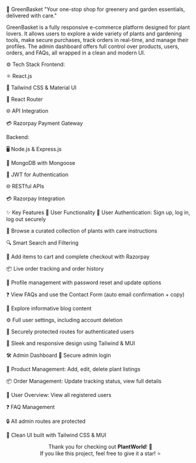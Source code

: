 🧺 GreenBasket
"Your one-stop shop for greenery and garden essentials, delivered with care."

GreenBasket is a fully responsive e-commerce platform designed for plant lovers. It allows users to explore a wide variety of plants and gardening tools, make secure purchases, track orders in real-time, and manage their profiles. The admin dashboard offers full control over products, users, orders, and FAQs, all wrapped in a clean and modern UI.

⚙️ Tech Stack
Frontend:

⚛️ React.js

🎨 Tailwind CSS & Material UI

🔁 React Router

🌐 API Integration

💳 Razorpay Payment Gateway

Backend:

🖥️ Node.js & Express.js

🍃 MongoDB with Mongoose

🔐 JWT for Authentication

🌐 RESTful APIs

💳 Razorpay Integration

✨ Key Features
👥 User Functionality
🔐 User Authentication: Sign up, log in, log out securely

🌱 Browse a curated collection of plants with care instructions

🔍 Smart Search and Filtering

🛒 Add items to cart and complete checkout with Razorpay

📦 Live order tracking and order history

👤 Profile management with password reset and update options

❓ View FAQs and use the Contact Form (auto email confirmation + copy)

📝 Explore informative blog content

⚙️ Full user settings, including account deletion

🔐 Securely protected routes for authenticated users

🧩 Sleek and responsive design using Tailwind & MUI

🛠️ Admin Dashboard
🔐 Secure admin login

🌿 Product Management: Add, edit, delete plant listings

📦 Order Management: Update tracking status, view full details

👥 User Overview: View all registered users

❓ FAQ Management

🔒 All admin routes are protected

🧩 Clean UI built with Tailwind CSS & MUI

<div align="center">

Thank you for checking out <strong>PlantWorld</strong>! 🌱 <br>
If you like this project, feel free to give it a star! ⭐ <br>

</div>
